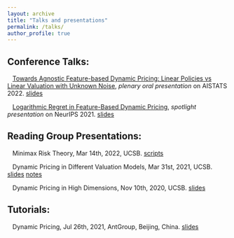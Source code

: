 ```yaml
---
layout: archive
title: "Talks and presentations"
permalink: /talks/
author_profile: true
---
```





## Conference Talks:

&nbsp;&nbsp;       [Towards Agnostic Feature-based Dynamic Pricing: Linear Policies vs Linear Valuation with Unknown Noise](https://virtual.aistats.org/virtual/2022/oral/3559), *plenary oral presentation* on AISTATS 2022. [slides](/talks/AISTATS_oral.pdf)

&nbsp;&nbsp;       [Logarithmic Regret in Feature-Based Dynamic Pricing](https://neurips.cc/virtual/2021/poster/27718), *spotlight presentation* on NeurIPS 2021. [slides](/talks/Neurips_2021_log_regret.pdf)


## Reading Group Presentations:

&nbsp;&nbsp;       Minimax Risk Theory, Mar 14th, 2022, UCSB. [scripts](/talks/20220314_scripts.pdf)

&nbsp;&nbsp;       Dynamic Pricing in Different Valuation Models, Mar 31st, 2021, UCSB. [slides](/talks/20210331reading_group_slides.pdf) [notes](/talks/20210331reading_group_notes.pdf)

&nbsp;&nbsp;       Dynamic Pricing in High Dimensions, Nov 10th, 2020, UCSB. [slides](/talks/20201110_reading_group_slides.pdf)

## Tutorials:


&nbsp;&nbsp;       Dynamic Pricing, Jul 26th, 2021, AntGroup, Beijing, China. [slides](/talks/20210726_Dynamic_Pricing.pdf)

<!--
{% if site.talkmap_link == true %}

<p style="text-decoration:underline;"><a href="/talkmap.html">See a map of all the places I've given a talk!</a></p>

{% endif %}

{% for post in site.talks reversed %}
  {% include archive-single-talk.html %}
{% endfor %}
-->